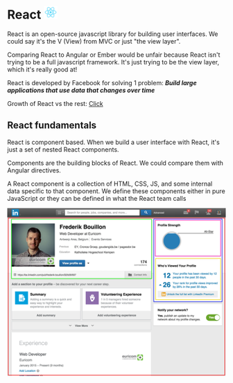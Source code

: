 # React <img src="images/react-logo.png" alt="" width="30">
React is an open-source javascript library for building user interfaces. We could say it's the V (View) from MVC or just "the view layer".

Comparing React to Angular or Ember would be unfair because React isn't trying to be a full javascript framework. It's just trying to be the view layer, which it's really good at!

React is developed by Facebook for solving 1 problem:
***Build large applications that use data that changes over time***

Growth of React vs the rest:
<a href="http://dev.cetrez.com/reactstats/">Click</a>

## React fundamentals
React is component based. When we build a user interface with React, it's just a set of nested React components.

Components are the building blocks of React. We could compare them with Angular directives.

A React component is a collection of HTML, CSS, JS, and some internal data specific to that component. We define these components either in pure JavaScript or they can be defined in what the React team calls

![Component breakdown](images/ReactComponentBreakdown.png)